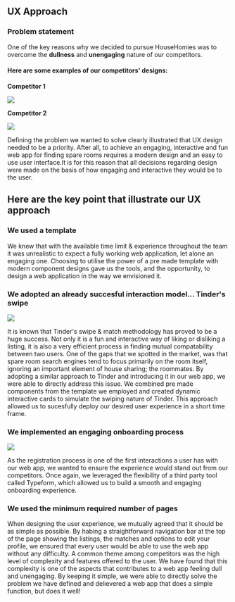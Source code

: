 ## UX Approach

### Problem statement

One of the key reasons why we decided to pursue HouseHomies was to overcome the **dullness** and **unengaging** nature of our competitors. 

#### Here are some examples of our competitors' designs:

**Competitor 1**

![](https://i.ibb.co/cN3N7y1/Screenshot-2021-05-04-at-14-44-36.png)



**Competitor 2**

![](https://i.ibb.co/pRQ7V8k/Screenshot-2021-05-04-at-14-48-54.png)



Defining the problem we wanted to solve clearly illustrated that UX design needed to be a priority. After all, to achieve an engaging, interactive and fun web app for finding spare rooms requires a modern design and an easy to use user interface.It is for this reason that all decisions regarding design were made on the basis of how engaging and interactive they would be to the user.

## Here are the key point that illustrate our UX approach

### We used a template

We knew that with the available time limit & experience throughout the team it was unrealistic to expect a fully working web application, let alone an engaging one. Choosing to utilise the power of a pre made template with modern component designs gave us the tools, and the opportunity, to design a web application in the way we envisioned it.

### We adopted an already succesful interaction model... Tinder's swipe

![](https://i.ibb.co/WP1RBxH/img-5321.jpg)

It is known that Tinder's swipe & match methodology has proved to be a huge success. Not only it is a fun and interactive way of liking or disliking a listing, it is also a very efficient process in finding mutual compatability between two users. One of the gaps that we spotted in the market, was that spare room search engines tend to focus primarily on the room itself, ignoring an important element of house sharing; the roommates. By adopting a similar approach to Tinder and introducing it in our web app, we were able to directly address this issue. We combined pre made components from the template we employed and created dynamic interactive cards to simulate the swiping nature of Tinder. This approach allowed us to sucesfully deploy our desired user experience in a short time frame.

### We implemented an engaging onboarding process

![](https://i.ibb.co/bKRX3Pb/ezgif-com-gif-maker.gif)

As the registration process is one of the first interactions a user has with our web app, we wanted to ensure the experience would stand out from our competitors. Once again, we leveraged the flexibility of a third party tool called Typeform, which allowed us to build a smooth and engaging onboarding experience.



### We used the minimum required number of pages

When designing the user experience, we mutually agreed that it should be as simple as possible. By habing a straightforward navigation bar at the top of the page showing the listings, the matches and options to edit your profile, we ensured that every user would be able to use the web app without any difficulty. A common theme among competitors was the high level of complexity and features offered to the user. We have found that this complexity is one of the aspects that contributes to a web app feeling dull and unengaging. By keeping it simple, we were able to directly solve the problem we have defined and delievered a web app that does a simple function, but does it well!
